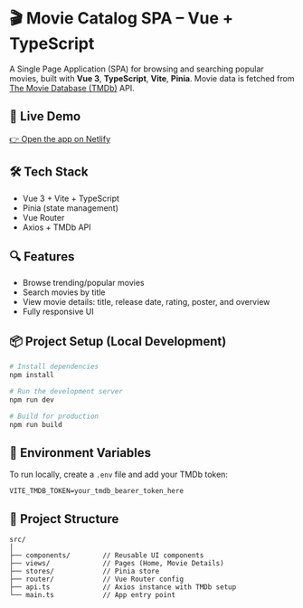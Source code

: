 
 
# 🎬 Movie Catalog SPA – Vue + TypeScript

A Single Page Application (SPA) for browsing and searching popular movies, built with **Vue 3**, **TypeScript**, **Vite**, **Pinia**. Movie data is fetched from [The Movie Database (TMDb)](https://www.themoviedb.org/) API.

## 🚀 Live Demo
[👉 Open the app on Netlify](https://movie-app-moshe.netlify.app/)

## 🛠️ Tech Stack
- Vue 3 + Vite + TypeScript
- Pinia (state management)
- Vue Router
- Axios + TMDb API

## 🔍 Features
- Browse trending/popular movies
- Search movies by title
- View movie details: title, release date, rating, poster, and overview
- Fully responsive UI

## 📦 Project Setup (Local Development)

```bash
# Install dependencies
npm install

# Run the development server
npm run dev

# Build for production
npm run build
````

## 🔐 Environment Variables

To run locally, create a `.env` file and add your TMDb token:

```env
VITE_TMDB_TOKEN=your_tmdb_bearer_token_here
```

## 📁 Project Structure

```
src/
│
├── components/        // Reusable UI components
├── views/             // Pages (Home, Movie Details)
├── stores/            // Pinia store
├── router/            // Vue Router config
├── api.ts             // Axios instance with TMDb setup
└── main.ts            // App entry point
```

